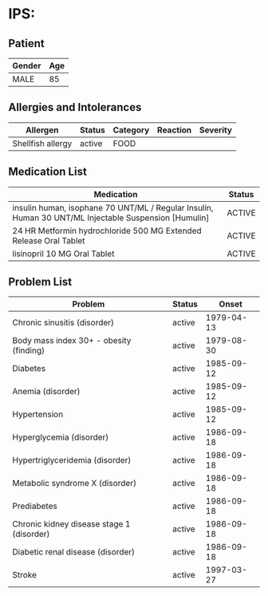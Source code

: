 # IPS:

## Patient

|Gender|Age|
|---|---|
|MALE|85|

## Allergies and Intolerances

|Allergen|Status|Category|Reaction|Severity|
|---|---|---|---|---|
|Shellfish allergy|active|FOOD|||

## Medication List

|Medication|Status|
|---|---|
|insulin human, isophane 70 UNT/ML / Regular Insulin, Human 30 UNT/ML Injectable Suspension [Humulin]|ACTIVE|
|24 HR Metformin hydrochloride 500 MG Extended Release Oral Tablet|ACTIVE|
|lisinopril 10 MG Oral Tablet|ACTIVE|

## Problem List

|Problem|Status|Onset|
|---|---|---|
|Chronic sinusitis (disorder)|active|1979-04-13|
|Body mass index 30+ - obesity (finding)|active|1979-08-30|
|Diabetes|active|1985-09-12|
|Anemia (disorder)|active|1985-09-12|
|Hypertension|active|1985-09-12|
|Hyperglycemia (disorder)|active|1986-09-18|
|Hypertriglyceridemia (disorder)|active|1986-09-18|
|Metabolic syndrome X (disorder)|active|1986-09-18|
|Prediabetes|active|1986-09-18|
|Chronic kidney disease stage 1 (disorder)|active|1986-09-18|
|Diabetic renal disease (disorder)|active|1986-09-18|
|Stroke|active|1997-03-27|
